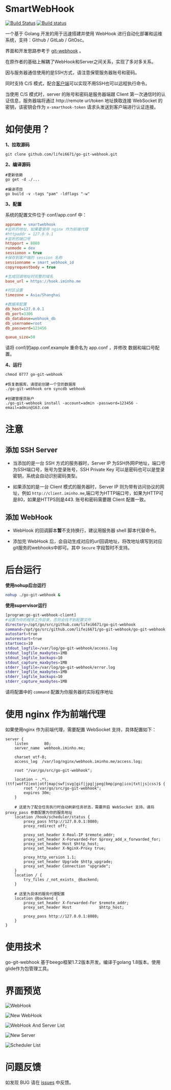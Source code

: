 # SmartWebHook

[![Build Status](https://travis-ci.org/lifei6671/go-git-webhook.svg?branch=master)](https://travis-ci.org/lifei6671/go-git-webhook)
[![Build status](https://ci.appveyor.com/api/projects/status/tpm2k23umrqri2dd/branch/master?svg=true)](https://ci.appveyor.com/project/lifei6671/go-git-webhook/branch/master)

一个基于 Golang 开发的用于迅速搭建并使用 WebHook 进行自动化部署和运维系统，支持：Github / GitLab / GitOsc。

界面和开发思路参考于 [git-webhook](https://github.com/NetEaseGame/git-webhook) 。

在原作者的基础上解耦了WebHook和Server之间关系，实现了多对多关系。

因与服务器通信使用的是SSH方式，请注意保管服务器账号和密码。

同时支持 C/S 模式，配合[客户端](https://github.com/lifei6671/go-git-webhook-client/)可以实现不用SSH也可以远程执行命令。

当使用 C/S 模式时，server 的账号和密码是服务器端跟 Client 第一次通信时的认证信息，服务器端将通过 http://remote url/token 地址换取连接 WebSocket 的密钥，该密钥会作为 `x-smarthook-token` 请求头发送到客户端进行认证连接。



# 如何使用？

**1、拉取源码**

```
git clone github.com/lifei6671/go-git-webhook.git

```

**2、编译源码**

```
#更新依赖
go get -d ./...

#编译项目
go build -v -tags "pam" -ldflags "-w"
```

**3、配置**

系统的配置文件位于 conf/app.conf 中：

```ini
appname = smartwebhook
#监听的地址，如果要使用 nginx 作为前端代理
#httpaddr = 127.0.0.1
#监听的端口号
httpport = 8080
runmode = dev
sessionon = true
#保存到客户端的 session 名称
sessionname = smart_webhook_id
copyrequestbody = true

#生成回调地址时完整的域名
base_url = https://hook.iminho.me

#时区设置
timezone = Asia/Shanghai

#数据库配置
db_host=127.0.0.1
db_port=3306
db_database=webhook_db
db_username=root
db_password=123456

queue_size=50
```

请将 conf/的app.conf.example 重命名为 app.conf ，并修改 数据和端口号配置。

**4、运行**

```
chmod 0777 go-git-webhook

#恢复数据库，请提前创建一个空的数据库
./go-git-webhook orm syncdb webhook

#创建管理员账户
./go-git-webhook install -account=admin -password=123456 -email=admin@163.com

```

# 注意

## 添加 SSH Server

- 当添加的是一台 SSH 方式的服务器时，Server IP 为SSH外网IP地址，端口号为SSH端口号，账号为登录账号，SSH Private Key 可以是密码也可以是登录密钥，系统会自动识别密码类型。

- 如果添加的是一台 Client 模式的服务器时，Server IP 则为带有访问协议的网址，例如 `http://client.iminho.me`,端口号为HTTP端口号，如果为HTTP可是80，如果是HTTPS则是443. 账号和密码需要跟 Client 配置一致。

## 添加 WebHook

- WebHook 的回调脚本**暂**不支持换行，建议用服务器 shell 脚本代替命令。

- 添加完 WebHook 后，会自动生成对应的url回调地址，将改地址填写到对应git服务的webhooks中即可。其中 `Secure` 字段暂时不支持。

# 后台运行

**使用nohup后台运行**

```bash
nohup ./go-git-webhook &
```


**使用supervisor运行**

```bash
[program:go-git-webhook-client]
#设置为你的程序工作目录，否则会找不到配置文件
directory=/opt/go/src/github.com/lifei6671/go-git-webhook
command=/opt/go/src/github.com/lifei6671/go-git-webhook/go-git-webhook
autostart=true
autorestart=true
startsecs=10
stdout_logfile=/var/log/go-git-webhook/access.log
stdout_logfile_maxbytes=1MB
stdout_logfile_backups=10
stdout_capture_maxbytes=1MB
stderr_logfile=/var/log/go-git-webhook/error.log
stderr_logfile_maxbytes=1MB
stderr_logfile_backups=10
stderr_capture_maxbytes=1MB

```

请将配置中的 `command` 配置为你服务器的实际程序地址


# 使用 nginx 作为前端代理

如果使用nginx 作为前端代理，需要配置 WebSocket 支持，具体配置如下：

```smartyconfig
server {
    listen       80;
    server_name  webhook.iminho.me;

    charset utf-8;
    access_log  /var/log/nginx/webhook.iminho.me/access.log;

    root "/var/go/src/go-git-webhook";

    location ~ .*\.(ttf|woff2|eot|otf|map|swf|svg|gif|jpg|jpeg|bmp|png|ico|txt|js|css)$ {
        root "/var/go/src/go-git-webhook";
        expires 30m;
    }
    
    # 这是为了配合任务执行时自动刷新任务状态，需要开启 WebSocket 支持，请将 proxy_pass 参数配置为你的服务地址
    location /hook/scheduler/status {
        proxy_pass http://127.0.0.1:8080;
        proxy_redirect off;

        proxy_set_header X-Real-IP $remote_addr;
        proxy_set_header X-Forwarded-For $proxy_add_x_forwarded_for;
        proxy_set_header Host $http_host;
        proxy_set_header X-NginX-Proxy true;

        proxy_http_version 1.1;
        proxy_set_header Upgrade $http_upgrade;
        proxy_set_header Connection "upgrade";
    }
    location / {
        try_files /_not_exists_ @backend;
    }
    
    # 这里为具体的服务代理配置
    location @backend {
        proxy_set_header X-Forwarded-For $remote_addr;
        proxy_set_header Host            $http_host;

        proxy_pass http://127.0.0.1:8080;
    }
}

```


# 使用技术

go-git-webhook 基于beego框架1.7.2版本开发。编译于golang 1.8版本。使用glide作为包管理工具。

# 界面预览

![WebHook](https://github.com/lifei6671/go-git-webhook/blob/master/static/uploads/1.png?raw=true)

![New WebHook](https://github.com/lifei6671/go-git-webhook/blob/master/static/uploads/2.png?raw=true)

![WebHook And Server List](https://github.com/lifei6671/go-git-webhook/blob/master/static/uploads/4.png?raw=true)

![New Server](https://github.com/lifei6671/go-git-webhook/blob/master/static/uploads/7.png?raw=true)

![Scheduler List](https://github.com/lifei6671/go-git-webhook/blob/master/static/uploads/6.png?raw=true)

# 问题反馈

如发现 BUG 请在 [issues](https://github.com/lifei6671/go-git-webhook/issues) 中反馈。
